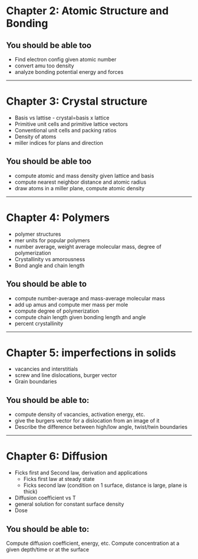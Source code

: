 # Chapter 2: Atomic Structure and Bonding
## You should be able too
- Find electron config given atomic number
- convert amu too density
- analyze bonding potential energy and forces
___
# Chapter 3: Crystal structure
- Basis vs lattise - crystal=basis x lattice
- Primitive unit cells and primitive lattice vectors
- Conventional unit cells and packing ratios
- Density of atoms
- miller indices for plans and direction
## You should be able too
- compute atomic and mass density given lattice and basis
- compute nearest neighbor distance and atomic radius
- draw atoms in a miller plane, compute atomic density
___
# Chapter 4: Polymers
- polymer structures
- mer units for popular polymers
- number average, weight average molecular mass, degree of polymerization
- Crystallinity vs amorousness
- Bond angle and chain length
## You should be able to
- compute number-average and mass-average molecular mass
- add up amus and compute mer mass per mole
- compute degree of polymerization
- compute chain length given bonding length and angle
- percent crystallinity

___
# Chapter 5: imperfections in solids
- vacancies and interstitials
- screw and line dislocations, burger vector
- Grain boundaries
## You should be able to:
- compute density of vacancies, activation energy, etc.
- give the burgers vector for a dislocation from an image of it
- Describe the difference between high/low angle, twist/twin boundaries
___
# Chapter 6: Diffusion
- Ficks first and Second law, derivation and applications
	- Ficks first law at steady state
	- Ficks second law (condition on 1 surface, distance is large, plane is thick)
- Diffusion coefficient vs T
- general solution for constant surface density
- Dose
## You should be able to:
Compute diffusion coefficient, energy, etc.
Compute concentration at a given depth/time or at the surface